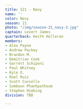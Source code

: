 ```yaml
---
title: S21 - Navy
name: ''
color: Navy
season: 21
photo: "/img/season-21_navy-3.jpg"
captain: Levert James
quarterback: Keith Holleran
members:
- Alex Payne
- Andrew Packey
- Brandon M.
- Demitrian Cook
- Garrett Schiponi
- Paul Whitney
- Kyle O.
- Roel Ruiz
- Scott Cuviello
- Somboun Phanhpathoum
- Stephen Hiebing
division: TBD

---
```

